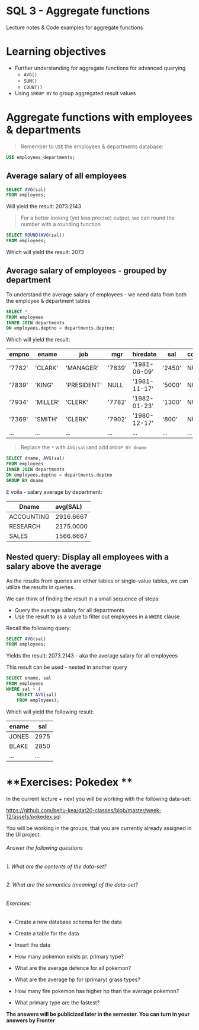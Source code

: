 # SQL 3 - Aggregate functions

Lecture notes & Code examples for aggregate functions

# **Learning objectives**

- Further understanding for aggregate functions for advanced querying
  - `AVG()`
  - `SUM()`
  - `COUNT()`
- Using `GROUP BY` to group aggregated result values

# **Aggregate functions with employees & departments**

> Remember to `USE` the employees & departments database:

```sql
USE employees_departments;
```

## **Average salary of all employees**

```sql
SELECT AVG(sal)
FROM employees;
```

Will yield the result: 2073.2143

> For a better looking (yet less precise) output, we can round the number with a rounding function

```sql
SELECT ROUND(AVG(sal))
FROM employees;
```

Which will yield the result: 2073



## Average salary of employees - grouped by department

To understand the average salary of employees - we need data from both the employee & department tables

```sql
SELECT *
FROM employees
INNER JOIN departments
ON employees.deptno = departments.deptno;
```

Which will yield the result:

| empno  | ename    | job         | mgr    | hiredate     | sal    | comm | deptno | deptno | dname        | loc        |
| ------ | -------- | ----------- | ------ | ------------ | ------ | ---- | ------ | ------ | ------------ | ---------- |
| '7782' | 'CLARK'  | 'MANAGER'   | '7839' | '1981-06-09' | '2450' | NULL | '10'   | '10'   | 'ACCOUNTING' | 'NEW YORK' |
| '7839' | 'KING'   | 'PRESIDENT' | NULL   | '1981-11-17' | '5000' | NULL | '10'   | '10'   | 'ACCOUNTING' | 'NEW YORK' |
| '7934' | 'MILLER' | 'CLERK'     | '7782' | '1982-01-23' | '1300' | NULL | '10'   | '10'   | 'ACCOUNTING' | 'NEW YORK' |
| '7369' | 'SMITH'  | 'CLERK'     | '7902' | '1980-12-17' | '800'  | NULL | '20'   | '20'   | 'RESEARCH'   | 'DALLAS'   |
| ...    | ...      | ...         | ...    | ...          | ...    | ...  | ...    | ...    | ...          | ...        |

> Replace the `*`  with `AVG(sal)`and add `GROUP BY dname`

```sql
SELECT dname, AVG(sal)
FROM employees
INNER JOIN departments
ON employees.deptno = departments.deptno
GROUP BY dname
```

E voila - salary average by department:

| Dname      | avg(SAL)  |
| ---------- | :-------- |
| ACCOUNTING | 2916.6667 |
| RESEARCH   | 2175.0000 |
| SALES      | 1566.6667 |

## Nested query: Display all employees with a salary above the average

As the results from queries are either tables or single-value tables, we can utilize the results in queries. 

We can think of finding the result in a small sequence of steps: 

- Query the average salary for all departments
- Use the result to as a value to filter out employees in a `WHERE` clause

Recall the following query:

```sql
SELECT AVG(sal)
FROM employees;
```

Yields the result:  2073.2143 - aka the average salary for all employees

This result can be used - nested in another query

```sql
SELECT ename, sal
FROM employees
WHERE sal > (
	SELECT AVG(sal)
	FROM employees);
```

Which will yield the following result: 

| ename | sal  |
| ----- | ---- |
| JONES | 2975 |
| BLAKE | 2850 |
| ...   | ...  |

# **Exercises: Pokedex **

In the current lecture + next you will be working with the following data-set: 

https://github.com/behu-kea/dat20-classes/blob/master/week-12/assets/pokedex.sql

You will be working in the groups, that you are currently already assigned in the UI project.

###### Answer the following questions

###### 1. What are the contents of the data-set?

###### 2. What are the semantics (meaning) of the data-set?

###### Exercises:
- Create a new database schema for the data
- Create a table for the data
- Insert the data

- How many pokemon exists pr. primary type?
- What are the average defence for all pokemon?
- What are the average hp for (primary) grass types? 
- How many fire pokemon has higher hp than the average pokemon?
- What primary type are the fastest?

**The answers will be publicized later in the semester. You can turn in your answers by Fronter** 

